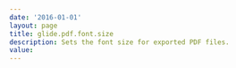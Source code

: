 ```yaml
---
date: '2016-01-01'
layout: page
title: glide.pdf.font.size
description: Sets the font size for exported PDF files.
value:  
---
```

